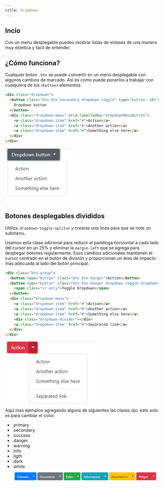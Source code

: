 ```yaml
---
title: Dropdown
---
```

## Incio
Con un menu desplegable puedes mostrar listas de enlases de una manera muy estetica y facil de entender.
## ¿Cómo funciona?
Cualquier boton ``.btn`` se puede convertir en un menú desplegable con algunos cambios de marcado. Así es como puede ponerlos a trabajar con cualquiera de los ``<button>`` elementos:
```html
<div class="dropdown">
  <button class="btn btn-secondary dropdown-toggle" type="button" id="dropdownMenuButton" data-toggle="dropdown" aria-haspopup="true" aria-expanded="false">
    Dropdown button
  </button>
  <div class="dropdown-menu" aria-labelledby="dropdownMenuButton">
    <a class="dropdown-item" href="#">Action</a>
    <a class="dropdown-item" href="#">Another action</a>
    <a class="dropdown-item" href="#">Something else here</a>
  </div>
</div>
```
![](../../img/dropdown-2.png)
## Botones desplegables divididos
Utiliza``.dropdown-toggle-splitun`` y crearas una linea para que se note un submenu..
 
Usamos esta clase adicional para reducir el paddinga horizontal a cada lado del cursor en un 25% y eliminar la ``margin-left`` que se agrega para desplegar botones regularmente. Esos cambios adicionales mantienen el cursor centrado en el botón de división y proporcionan un área de impacto más adecuada al lado del botón principal.
```html
<div class="btn-group">
  <button type="button" class="btn btn-danger">Action</button>
  <button type="button" class="btn btn-danger dropdown-toggle dropdown-toggle-split" data-toggle="dropdown" aria-haspopup="true" aria-expanded="false">
    <span class="sr-only">Toggle Dropdown</span>
  </button>
  <div class="dropdown-menu">
    <a class="dropdown-item" href="#">Action</a>
    <a class="dropdown-item" href="#">Another action</a>
    <a class="dropdown-item" href="#">Something else here</a>
    <div class="dropdown-divider"></div>
    <a class="dropdown-item" href="#">Separated link</a>
  </div>
</div>
```
![](../../img/dropdown-3.png) <br>
Aquí mas ejemplos agregando alguna de siguientes las clases ojo, esto solo es para cambiar el color.
- .primary  
- .secondary
- .success
- .danger
- .warning 
- .info
- .ligth
- .dark
- .white:
![](../../img/dropbon.png)

